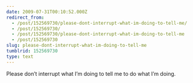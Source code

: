 ```yaml
---
date: 2009-07-31T00:10:52.000Z
redirect_from:
  - /post/152569730/please-dont-interrupt-what-im-doing-to-tell-me/
  - /post/152569730/
  - /post/152569730/please-dont-interrupt-what-im-doing-to-tell-me
  - /post/152569730
slug: please-dont-interrupt-what-im-doing-to-tell-me
tumblrid: 152569730
type: text
---
```

<p>Please don&rsquo;t interrupt what I&rsquo;m doing to tell me to do what I&rsquo;m doing.</p>
